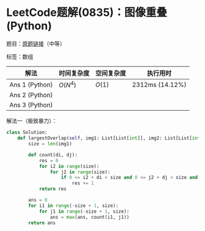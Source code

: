 # LeetCode题解(0835)：图像重叠(Python)

题目：[原题链接](https://leetcode-cn.com/problems/image-overlap/)（中等）

标签：数组

| 解法           | 时间复杂度 | 空间复杂度 | 执行用时        |
| -------------- | ---------- | ---------- | --------------- |
| Ans 1 (Python) | $O(N^4)$   | $O(1)$     | 2312ms (14.12%) |
| Ans 2 (Python) |            |            |                 |
| Ans 3 (Python) |            |            |                 |

解法一（极致暴力）：

```python
class Solution:
    def largestOverlap(self, img1: List[List[int]], img2: List[List[int]]) -> int:
        size = len(img1)

        def count(di, dj):
            res = 0
            for i2 in range(size):
                for j2 in range(size):
                    if 0 <= i2 + di < size and 0 <= j2 + dj < size and img1[i2 + di][j2 + dj] == img2[i2][j2] == 1:
                        res += 1
            return res

        ans = 0
        for i1 in range(-size + 1, size):
            for j1 in range(-size + 1, size):
                ans = max(ans, count(i1, j1))
        return ans
```

